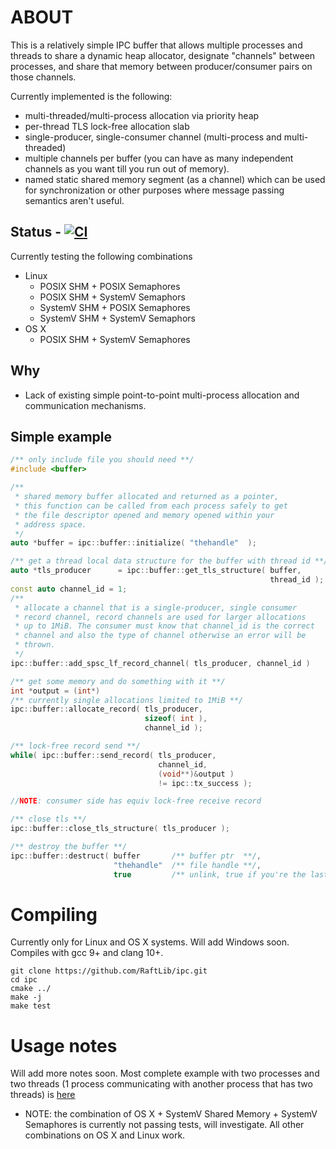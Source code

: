 # ABOUT

This is a relatively simple IPC buffer that allows multiple processes
and threads to share a dynamic heap allocator, designate "channels"
between processes, and share that memory between producer/consumer 
pairs on those channels. 

Currently implemented is the following:
- multi-threaded/multi-process allocation via priority heap
- per-thread TLS lock-free allocation slab
- single-producer, single-consumer channel (multi-process and multi-threaded)
- multiple channels per buffer (you can have as many independent channels as
you want till you run out of memory).
- named static shared memory segment (as a channel) which can be used for synchronization or other purposes where message passing semantics aren't useful. 

## Status - [![CI](https://github.com/RaftLib/ipc/actions/workflows/main.yml/badge.svg)](https://github.com/RaftLib/ipc/actions/workflows/main.yml)
Currently testing the following combinations
- Linux
  - POSIX SHM + POSIX Semaphores
  - POSIX SHM + SystemV Semaphors
  - SystemV SHM + POSIX Semaphores
  - SystemV SHM + SystemV Semaphors
- OS X
  - POSIX SHM + SystemV Semaphores
  



## Why
* Lack of existing simple point-to-point multi-process
allocation and communication mechanisms. 

## Simple example
```cpp
/** only include file you should need **/
#include <buffer>

/**
 * shared memory buffer allocated and returned as a pointer,
 * this function can be called from each process safely to get
 * the file descriptor opened and memory opened within your 
 * address space. 
 */
auto *buffer = ipc::buffer::initialize( "thehandle"  );

/** get a thread local data structure for the buffer with thread id **/
auto *tls_producer      = ipc::buffer::get_tls_structure( buffer,
                                                          thread_id );
const auto channel_id = 1;
/**
 * allocate a channel that is a single-producer, single consumer
 * record channel, record channels are used for larger allocations
 * up to 1MiB. The consumer must know that channel_id is the correct
 * channel and also the type of channel otherwise an error will be 
 * thrown. 
 */
ipc::buffer::add_spsc_lf_record_channel( tls_producer, channel_id )

/** get some memory and do something with it **/
int *output = (int*)
/** currently single allocations limited to 1MiB **/
ipc::buffer::allocate_record( tls_producer, 
                              sizeof( int ), 
                              channel_id );

/** lock-free record send **/
while( ipc::buffer::send_record( tls_producer, 
                                 channel_id, 
                                 (void**)&output ) 
                                 != ipc::tx_success );

//NOTE: consumer side has equiv lock-free receive record

/** close tls **/
ipc::buffer::close_tls_structure( tls_producer );

/** destroy the buffer **/
ipc::buffer::destruct( buffer       /** buffer ptr  **/, 
                       "thehandle"  /** file handle **/, 
                       true         /** unlink, true if you're the last user **/);
```

# Compiling

Currently only for Linux and OS X systems. Will add Windows 
soon. Compiles with gcc 9+ and clang 10+. 

```
git clone https://github.com/RaftLib/ipc.git
cd ipc
cmake ../ 
make -j
make test
```

# Usage notes
Will add more notes soon. Most complete example with two 
processes and two threads (1 process communicating with 
another process that has two threads) is [here](https://github.com/RaftLib/ipc/blob/main/testsuite/spsc_two_processes_multi_channel.cpp)

- NOTE: the combination of OS X + SystemV Shared Memory + SystemV Semaphores is currently 
not passing tests, will investigate. All other combinations on OS X and Linux work. 
